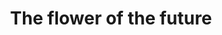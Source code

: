 ---
pid: LLP310
title: The flower of the future
location_transcription: in a art museum
zipcode: '19120'
outside_phl: 
neighborhood: Logan,Olney
age: '13'
age_range: 13-19
instagram: 
image_file_name: LLP_310.jpg
proposal_transcription: I draw this because for the people that imagine the future
  or the people that like the flower
topic: Environment,Uplifting
topic_summary: 0, 0
type: Sculpture Statue
keywords_other: flower, future
credit: Jadiel A. Vega
image_labels: 
twitter: 
facebook: 
permalink: "/monuments/llp310/"
layout: item-page
---